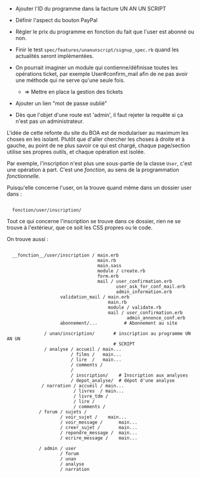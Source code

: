 * Ajouter l'ID du programme dans la facture UN AN UN SCRIPT

* Définir l'aspect du bouton PayPal

* Régler le prix du programme en fonction du fait que l'user est abonné ou non.

* Finir le test `spec/features/unanunscript/signup_spec.rb` quand les actualités seront implémentées.

* On pourrait imaginer un module qui contienne/définisse toutes les opérations ticket, par exemple User#confirm_mail afin de ne pas avoir une méthode qui ne serve qu'une seule fois.
  * => Mettre en place la gestion des tickets

* Ajouter un lien "mot de passe oublié"

* Dès que l'objet d'une route est 'admin', il faut rejeter la requête si ça n'est pas un administrateur.

L'idée de cette refonte du site du BOA est de modulariser au maximum les choses en les isolant. Plutôt que d'aller chercher les choses à droite et à gauche, au point de ne plus savoir ce qui est chargé, chaque page/section utilise ses propres outils, et chaque opération est isolée.

Par exemple, l'inscription n'est plus une sous-partie de la classe `User`, c'est une opération à part. C'est une *fonction*, au sens de la programmation *fonctionnelle*.

Puisqu'elle concerne l'user, on la trouve quand même dans un dossier user dans :

```

  fonction/user/inscription/

```

Tout ce qui concerne l'inscription se trouve dans ce dossier, rien ne se trouve à l'extérieur, que ce soit les CSS propres ou le code.

On trouve aussi :

```

  __fonction__/user/inscription / main.erb
                                  main.rb
                                  main.sass
                                  module / create.rb
                                  form.erb
                                  mail / user_confirmation.erb
                                         user_ask_for_conf_mail.erb
                                         admin_information.erb
                    validation_mail / main.erb
                                      main.rb
                                      module / validate.rb
                                      mail / user_confirmation.erb
                                             admin_annonce_conf.erb
                    abonnement/...          # Abonnement au site

              / unan/inscription/       # inscription au programme UN AN UN
                                        # SCRIPT
              / analyse / accueil / main...
                        / films /   main...
                        / lire  /   main...
                        / comments /
                        /
                        / inscription/    # Inscription aux analyses
                        / depot_analyse/  # dépot d'une analyse
             / narration / accueil / main...
                         / livres  / main...
                         / livre_tdm /
                         / lire /
                         / comments /
            / forum / sujets /
                    / voir_sujet /    main...
                    / voir_message /      main...
                    / creer_sujet /       main...
                    / repondre_message /  main...
                    / ecrire_message /    main...

            / admin / user
                    / forum
                    / unan
                    / analyse
                    / narration
```
